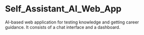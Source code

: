 # Self_Assistant_AI_Web_App

AI-based web application for testing knowledge and getting career guidance. It consists of a chat interface and a dashboard.

